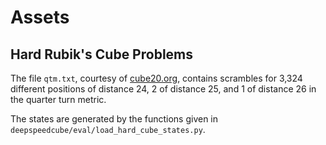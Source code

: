 # Assets

## Hard Rubik's Cube Problems

The file `qtm.txt`, courtesy of <a href="cube20.org">cube20.org</a>, contains scrambles for 3,324 different positions of distance 24, 2 of distance 25, and 1 of distance 26 in the quarter turn metric.

The states are generated by the functions given in `deepspeedcube/eval/load_hard_cube_states.py`.
